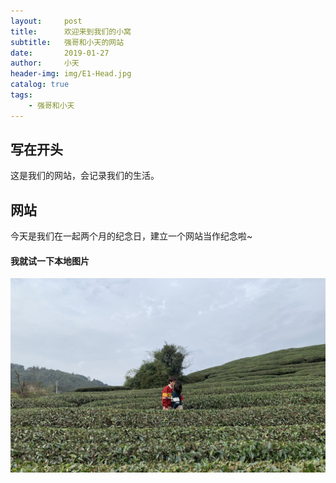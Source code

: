 ```yaml
---
layout:     post
title:      欢迎来到我们的小窝
subtitle:   强哥和小天的网站
date:       2019-01-27
author:     小天
header-img: img/E1-Head.jpg
catalog: true
tags:
    - 强哥和小天
---
```


## 写在开头

这是我们的网站，会记录我们的生活。


## 网站

今天是我们在一起两个月的纪念日，建立一个网站当作纪念啦~

#### 我就试一下本地图片
![](../img/E1-Head.jpg)

